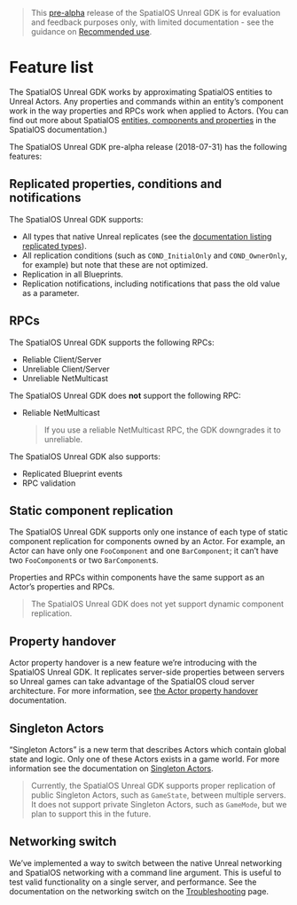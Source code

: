 > This [pre-alpha](https://docs.improbable.io/reference/latest/shared/release-policy#maturity-stages) release of the SpatialOS Unreal GDK is for evaluation and feedback purposes only, with limited documentation - see the guidance on [Recommended use](../README.md#recommended-use).

# Feature list

The SpatialOS Unreal GDK works by approximating SpatialOS entities to Unreal Actors. Any properties and commands within an entity’s component work in the way properties and RPCs work when applied to Actors. (You can find out more about SpatialOS [entities, components and properties](https://docs.improbable.io/reference/13.1/shared/concepts/entities) in the SpatialOS documentation.) 

The SpatialOS Unreal GDK pre-alpha release (2018-07-31) has the following features:

## Replicated properties, conditions and notifications
The SpatialOS Unreal GDK supports:
* All types that native Unreal replicates (see the [documentation listing replicated types](./content/supported-replicated-types.md)).
* All replication conditions (such as `COND_InitialOnly` and `COND_OwnerOnly`, for example) but note that these are not optimized.
* Replication in all Blueprints.
* Replication notifications, including notifications that pass the old value as a parameter.

## RPCs

The SpatialOS Unreal GDK supports the following RPCs:
* Reliable Client/Server
* Unreliable Client/Server
* Unreliable NetMulticast

The SpatialOS Unreal GDK does **not** support the following RPC:
* Reliable NetMulticast
    > If you use a reliable NetMulticast RPC, the GDK downgrades it to unreliable.

The SpatialOS Unreal GDK also supports:
* Replicated Blueprint events
* RPC validation

## Static component replication

The SpatialOS Unreal GDK supports only one instance of each type of static component replication for components owned by an Actor. For example, an Actor can have only one `FooComponent` and one `BarComponent`; it can’t have two `FooComponent`s or two `BarComponent`s. 

Properties and RPCs within components have the same support as an Actor’s properties and RPCs.

> The SpatialOS Unreal GDK does not yet support dynamic component replication.

## Property handover

Actor property handover is a new feature we’re introducing with the SpatialOS Unreal GDK. It replicates server-side properties between servers so Unreal games can take advantage of the SpatialOS cloud server architecture. For more information, see [the Actor property handover](./content/handover-between-server-workers.md) documentation.

## Singleton Actors

“Singleton Actors” is a new term that describes Actors which contain global state and logic.  Only one of these Actors exists in a game world. For more information see the documentation on [Singleton Actors](https://github.com/spatialos/UnrealGDK/blob/master/docs/contents/singleton-actors.md).

> Currently, the SpatialOS Unreal GDK supports proper replication of public Singleton Actors, such as `GameState`, between multiple servers. It does not support private Singleton Actors, such as `GameMode`, but we plan to support this in the future.

## Networking switch

We’ve implemented a way to switch between the native Unreal networking and SpatialOS networking with a command line argument. This is useful to test valid functionality on a single server, and performance. See the documentation on the networking switch on the [Troubleshooting](content/troubleshooting.md) page.